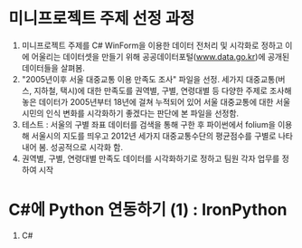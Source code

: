 # 미니프로젝트 주제 선정 과정
1. 미니프로젝트 주제를 C# WinForm을 이용한 데이터 전처리 및 시각화로 정하고 이에 어울리는 데이터셋을 만들기 위해 공공데이터포털(www.data.go.kr)에 공개된 데이터들을 살펴봄.
2. "2005년이후 서울 대중교통 이용 만족도 조사" 파일을 선정. 세가지 대중교통(버스, 지하철, 택시)에 대한 만족도를 권역별, 구별, 연령대별 등 다양한 주제로 조사해 놓은 데이터가 2005년부터 18년에 걸쳐 누적되어 있어 서울 대중교통에 대한 서울시민의 인식 변화를 시각화하기 좋겠다는 판단에 본 파일을 선정함.
3. 테스트 : 서울의 구별 좌표 데이터를 검색을 통해 구한 후 파이썬에서 folium을 이용해 서울시의 지도를 띄우고 2012년 세가지 대중교통수단의 평균점수를 구별로 나타내어 봄. 성공적으로 시각화 함.
4. 권역별, 구별, 연령대별 만족도 데이터를 시각화하기로 정하고 팀원 각자 업무를 정하여 시작

# C#에 Python 연동하기 (1) : IronPython
1. C#